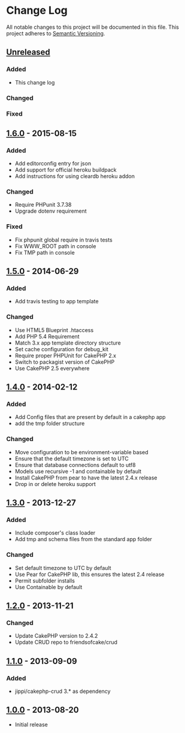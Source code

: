 # Change Log
All notable changes to this project will be documented in this file.
This project adheres to [Semantic Versioning](http://semver.org/).

## [Unreleased](https://github.com/FriendsOfCake/app-template/compare/1.6.0...master)

### Added

- This change log

### Changed

### Fixed

## [1.6.0](https://github.com/FriendsOfCake/app-template/releases/tag/1.6.0) - 2015-08-15

### Added

- Add editorconfig entry for json
- Add support for official heroku buildpack
- Add instructions for using cleardb heroku addon

### Changed

- Require PHPunit 3.7.38
- Upgrade dotenv requirement

### Fixed

- Fix phpunit global require in travis tests
- Fix WWW_ROOT path in console
- Fix TMP path in console

## [1.5.0](https://github.com/FriendsOfCake/app-template/releases/tag/1.5.0) - 2014-06-29

### Added

- Add travis testing to app template

### Changed

- Use HTML5 Blueprint .htaccess
- Add PHP 5.4 Requirement
- Match 3.x app template directory structure
- Set cache configuration for debug_kit
- Require proper PHPUnit for CakePHP 2.x
- Switch to packagist version of CakePHP
- Use CakePHP 2.5 everywhere

## [1.4.0](https://github.com/FriendsOfCake/app-template/releases/tag/1.4.0) - 2014-02-12

### Added

- Add Config files that are present by default in a cakephp app
- add the tmp folder structure

### Changed

- Move configuration to be environment-variable based
- Ensure that the default timezone is set to UTC
- Ensure that database connections default to utf8
- Models use recursive -1 and containable by default
- Install CakePHP from pear to have the latest 2.4.x release
- Drop in or delete heroku support

## [1.3.0](https://github.com/FriendsOfCake/app-template/releases/tag/1.3.0) - 2013-12-27

### Added

- Include composer's class loader
- Add tmp and schema files from the standard app folder

### Changed

- Set default timezone to UTC by default
- Use Pear for CakePHP lib, this ensures the latest 2.4 release
- Permit subfolder installs
- Use Containable by default

## [1.2.0](https://github.com/FriendsOfCake/app-template/releases/tag/1.2.0) - 2013-11-21

### Changed
- Update CakePHP version to 2.4.2
- Update CRUD repo to friendsofcake/crud

## [1.1.0](https://github.com/FriendsOfCake/app-template/releases/tag/1.1.0) - 2013-09-09

### Added
- jippi/cakephp-crud 3.* as dependency

## [1.0.0](https://github.com/FriendsOfCake/app-template/releases/tag/release%2F1.0.0) - 2013-08-20
- Initial release
